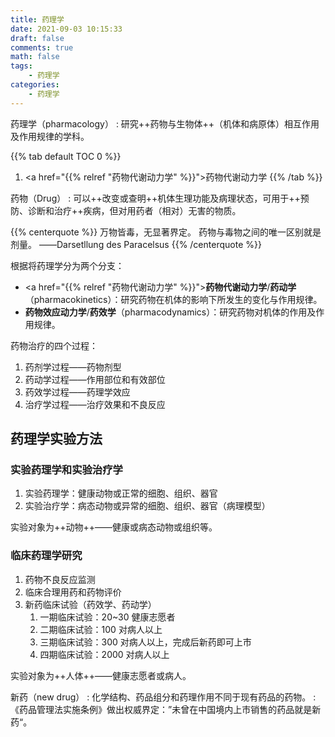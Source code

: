 ```yaml
---
title: 药理学
date: 2021-09-03 10:15:33
draft: false
comments: true
math: false
tags:
    - 药理学
categories:
    - 药理学
---
```


药理学（pharmacology）
: 研究++药物与生物体++（机体和病原体）相互作用及作用规律的学科。

<!--more-->

{{% tab default TOC 0 %}}
1. <a href="{{% relref "药物代谢动力学" %}}">药物代谢动力学</a>
{{% /tab %}}

药物（Drug）
: 可以++改变或查明++机体生理功能及病理状态，可用于++预防、诊断和治疗++疾病，但对用药者（相对）无害的物质。

{{% centerquote %}}
万物皆毒，无显著界定。
药物与毒物之间的唯一区别就是剂量。
——Darsetllung des Paracelsus
{{% /centerquote %}}

根据将药理学分为两个分支：
- <a href="{{% relref "药物代谢动力学" %}}">**药物代谢动力学**/**药动学**</a>（pharmacokinetics）：研究药物在机体的影响下所发生的变化与作用规律。
- **药物效应动力学**/**药效学**（pharmacodynamics）：研究药物对机体的作用及作用规律。

药物治疗的四个过程：
1. 药剂学过程——药物剂型
2. 药动学过程——作用部位和有效部位
3. 药效学过程——药理学效应
4. 治疗学过程——治疗效果和不良反应

## 药理学实验方法

### 实验药理学和实验治疗学

1. 实验药理学：健康动物或正常的细胞、组织、器官
2. 实验治疗学：病态动物或异常的细胞、组织、器官（病理模型）

实验对象为++动物++——健康或病态动物或组织等。

### 临床药理学研究

1. 药物不良反应监测
2. 临床合理用药和药物评价
3. 新药临床试验（药效学、药动学）
    1. 一期临床试验：20\~30 健康志愿者
    2. 二期临床试验：100 对病人以上
    3. 三期临床试验：300 对病人以上，完成后新药即可上市
    4. 四期临床试验：2000 对病人以上

实验对象为++人体++——健康志愿者或病人。

新药（new drug）
: 化学结构、药品组分和药理作用不同于现有药品的药物。
: 《药品管理法实施条例》做出权威界定：”未曾在中国境内上市销售的药品就是新药“。


